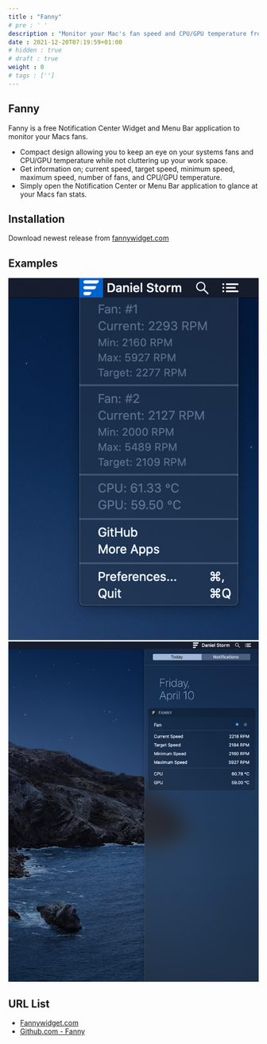 ```yaml
---
title : "Fanny"
# pre : ' '
description : "Monitor your Mac's fan speed and CPU/GPU temperature from your Notification Center."
date : 2021-12-20T07:19:59+01:00
# hidden : true
# draft : true
weight : 0
# tags : ['']
---
```


## Fanny

Fanny is a free Notification Center Widget and Menu Bar application to monitor your Macs fans.

* Compact design allowing you to keep an eye on your systems fans and CPU/GPU temperature while not cluttering up your work space.
* Get information on; current speed, target speed, minimum speed, maximum speed, number of fans, and CPU/GPU temperature.
* Simply open the Notification Center or Menu Bar application to glance at your Macs fan stats.

## Installation

Download newest release from [fannywidget.com](https://fannywidget.com/)

## Examples

![Example](images/FannyMacOSXMenuBar.jpeg)
![Example](images/FannyMacOSXWidget.jpeg)

## URL List

- [Fannywidget.com](https://fannywidget.com/)
- [Github.com - Fanny](https://github.com/DanielStormApps/Fanny)
